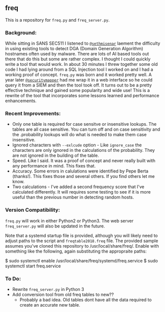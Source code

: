 ## freq
This is a repository for `freq.py` and `freq_server.py`.

### Background:
While sitting in SANS SEC511 I listened to [`@sethmisenar`](https://twitter.com/sethmisenar) laement the difficulty in using existing tools to detect DGA (Domain Generation Algorithm) hostnames often used by malware.  There are lots of AI based tools out there that do this but some are rather complex. I thought I could quickly write a tool that would work.  In about 30 minutes I threw together some old code I had lying around from a SQL Injection tool I worked on and I had a working proof of concept.  `freq.py` was born and it worked pretty well.  A year later [`@securitymapper`](https://twitter.com/securitymapper) had me wrap it in a web interface so he could query it from a SIEM and then the tool took off.  It turns out to be a pretty effective technique and gained some popularity and wide use!   This is a rewrite of the tool that incorporates some lessons learned and performance enhancements.

### Recent Improvements:
- Only one table is required for case sensitve or insensitive lookups. The tables are all case sensitive.  You can turn off and on case sensitivity and the .probability lookups will do what is needed to make them case insensitive.
- Ignored characters with `--exlcude` option - Like `ignore_case` the characters are only ignored in the calculations of the probability. They are not ignored in the building of the table.
- Speed.  Like I said.  It was a proof of concept and never really built with any performance in mind.  This fixes that.
- Accuracy.  Some errors in calulations were identified by Pepe Berta (thanks!).  This fixes those and several others.  If you find others let me know.
- Two calculations - I've added a second frequency score that I've calculated differently.  It will requires some testing to see if it is more useful than the previous number in detecting random hosts.

### Version Compatibility:
`freq.py` will work in either Python2 or Python3.  The web server `freq_server.py` will also be updated in the future.

Note that a systemd startup file is provided, although you will likely need to adjust paths to the script and `freqtable2018.freq` file. The provided sample assumes you've cloned this repository to /usr/local/share/freq/. Enable with something like the following, again substituting the appropraite paths:

$ sudo systemctl enable /usr/local/share/freq/systemd/freq.service
$ sudo systemctl start freq.service

### To Do:
- Rewrite `freq_server.py` in Python 3
- Add conversion tool from old freq tables to new??
  - Probably a bad idea. Old tables dont have all the data required to create an accurate new table.
